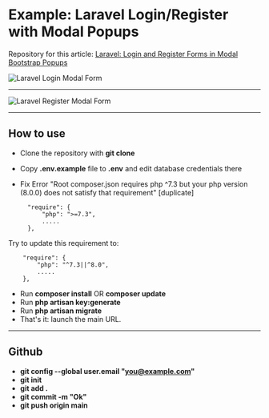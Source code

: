 # Example: Laravel Login/Register with Modal Popups

Repository for this article: [Laravel: Login and Register Forms in Modal Bootstrap Popups](https://quickadminpanel.com/blog/laravel-login-and-register-forms-in-modal-bootstrap-popups/)

![Laravel Login Modal Form](https://quickadminpanel.com/blog/wp-content/uploads/2020/02/Screen-Shot-2020-02-24-at-11.53.28-AM.png)

- - - - -

![Laravel Register Modal Form](https://quickadminpanel.com/blog/wp-content/uploads/2020/02/Screen-Shot-2020-02-24-at-12.21.38-PM.png)

- - - - -

## How to use

- Clone the repository with __git clone__
- Copy __.env.example__ file to __.env__ and edit database credentials there


- Fix Error "Root composer.json requires php ^7.3 but your php version (8.0.0) does not satisfy that requirement" [duplicate]

        "require": {
            "php": ">=7.3",
            .....
        },

Try to update this requirement to:

        "require": {
            "php": "^7.3||^8.0",
            .....
        },

- Run __composer install__    OR     __composer update__
- Run __php artisan key:generate__
- Run __php artisan migrate__
- That's it: launch the main URL.

- - - - -


## Github
- __git config --global user.email "you@example.com"__
- __git init__
- __git add .__
- __git commit -m "Ok"__
- __git push origin main__

